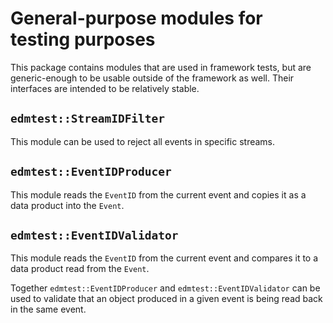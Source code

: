 # General-purpose modules for testing purposes

This package contains modules that are used in framework tests, but
are generic-enough to be usable outside of the framework as well.
Their interfaces are intended to be relatively stable.


## `edmtest::StreamIDFilter`

This module can be used to reject all events in specific streams.


## `edmtest::EventIDProducer`

This module reads the `EventID` from the current event and copies it as a data
product into the `Event`.


## `edmtest::EventIDValidator`

This module reads the `EventID` from the current event and compares it to a data
product read from the `Event`.

Together `edmtest::EventIDProducer` and `edmtest::EventIDValidator` can be used
to validate that an object produced in a given event is being read back in the
same event.

